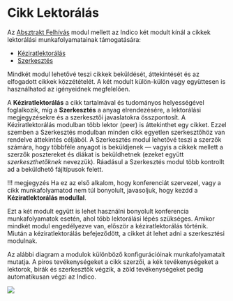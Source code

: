 # Cikk Lektorálás

Az [Absztrakt Felhívás](../cfa.md) modul mellett az Indico két modult kínál a cikkek lektorálási munkafolyamatainak támogatására:

- [Kéziratlektorálás](./peer_reviewing.md)
- [Szerkesztés](./editing.md)

Mindkét modul lehetővé teszi cikkek beküldését, áttekintését és az elfogadott cikkek közzétételét.
A két modult külön-külön vagy együttesen is használhatod az igényeidnek megfelelően.

A **Kéziratlektorálás** a cikk tartalmával és tudományos helyességével foglalkozik, míg a **Szerkesztés** a anyag elrendezésére, a lektorálási megjegyzésekre és a szerkesztői javaslatokra összpontosít.
A Kéziratlektorálás modulban több lektor (peer) is áttekinthet egy cikket. Ezzel szemben a Szerkesztés modulban minden cikk egyetlen szerkesztőhöz van rendelve áttekintés céljából.
A Szerkesztés modul lehetővé teszi a szerzők számára, hogy többféle anyagot is beküldjenek — vagyis a cikkek mellett a szerzők posztereket és diákat is beküldhetnek (ezeket együtt _szerkeszthetőknek_ nevezzük).
Ráadásul a Szerkesztés modul több kontrollt ad a beküldhető fájltípusok felett.

!!! megjegyzés
    Ha ez az első alkalom, hogy konferenciát szervezel, vagy a cikk munkafolyamatod nem túl bonyolult, javasoljuk, hogy kezdd a **Kéziratlektorálás modullal**.

Ezt a két modult együtt is lehet használni bonyolult konferencia munkafolyamatok esetén, ahol több lektorálási lépés szükséges.
Amikor mindkét modul engedélyezve van, először a kéziratlektorálás történik. Miután a kéziratlektorálás befejeződött, a cikket át lehet adni a szerkesztési modulnak.

Az alábbi diagram a modulok különböző konfigurációinak munkafolyamatait mutatja. A piros tevékenységeket a cikk szerzői, a kék tevékenységeket a lektorok, bírák és szerkesztők végzik, a zöld tevékenységeket pedig automatikusan végzi az Indico.

![](../../assets/papers/reviewing_editing.png)
